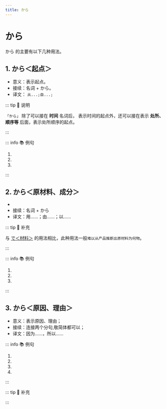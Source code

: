 ```yaml
---
title: から
---
```

            
# から

から 的主要有以下几种用法。

## 1. から＜起点＞

* 意义：表示起点。
* 接续：名词 + から。
* 译文： `从...;自...;`

::: tip :bookmark: 说明

`「から」` 除了可以接在 **时间** 名词后， 表示时间的起点外，还可以接在表示 **处所、顺序等** 后面，表示处所顺序的起点。

:::

::: info :books: 例句

1. <grammer-content id='1-3-2-0' sentence="1[時間目/じかんめ]は[何時/なんじ]**から**ですか。" trans='第一节课什么时候开始？' />
2. <grammer-content id='1-3-2-1' sentence="[朝/あさ]８[時/じ]**から**です。" trans='早上八点开始。' />
3. <grammer-content id='1-3-2-2' sentence="[夕方/ゆうがた]７[時/じ]**から**[選択/せんたく][科目/かもく]の[授業/じゅぎょう]です。" trans='傍晚7点开始上选修课。' />

:::

## 2. から＜原材料、成分＞

* <grammer-content sentence="意义：表示事物的**生产材料或构成成份**；" />
* 接续：名词 + から
* 译文：用......；由......；以......

::: tip :bookmark: 补充

与 [で＜材料＞](../../auxiliary/te.md#_5-で-材料) 的用法相比，此种用法一般`难以从产品推断出原材料为何物`。

:::

::: info :books: 例句

1. <grammer-content id='1-3-2-3' sentence="[鹿/しか]の[角/つの]や[蛇/へび]の[皮/かわ]**から**[栄養剤/えいようざい]を[作/つく]ります。" trans="用鹿角和蛇皮制作营养剂。" />
2. <grammer-content id='1-3-2-4' sentence="[醤油/しょうゆ]は[大豆/だいず]**から**[作/つく]ります。" trans="酱油是用大豆做的。" />
3. <grammer-content id='1-3-2-5' sentence="[牛乳/ぎゅうにゅう]**から**チーズを[作/つく]ります。" trans="用牛奶做奶酪。" />

:::

## 3. から＜原因、理由＞

* 意义：表示原因、理由；
* 接续：连接两个分句,敬简体都可以；
* 译文：因为......，所以......

::: info :books: 例句

1. <grammer-content id='1-3-2-6' sentence="ルールです**から**、しかたがありませんよ。" trans="因为是规则，所以没办法。" />
2. <grammer-content id='1-3-2-7' sentence="[暑/あつ]い**から**、[窓/まど]を[開/あ]けてください。" trans="太热了，请开下窗户。" />
3. <grammer-content id='1-3-2-8' sentence="もう[遅/お]そい**から**、[寝/ね]ましょう。" trans="已经很晚了，睡觉吧。" />
4. <grammer-content id='1-3-2-9' sentence="[日本人/にほんじん]の[友達/ともだち]が[来/く]る**から**、明日あした北京ぺきん[空港/くうこう]へ[行/い]きます。" trans="因为日本朋友要来，所以明天要去北京机场。" />

:::

::: tip :bookmark: 补充

<grammer-content sentence="**口语中**，有时会省略后句，以「～から」结句。" />

<div class="bunpou-block">

  <grammer-content id='1-3-2-10' sentence="もう[大丈夫/だいじょうぶ]だ**から**（[心配/しんぱい]しないでください）。" trans="已经没事了（不用担心）。" />

</div>

:::
